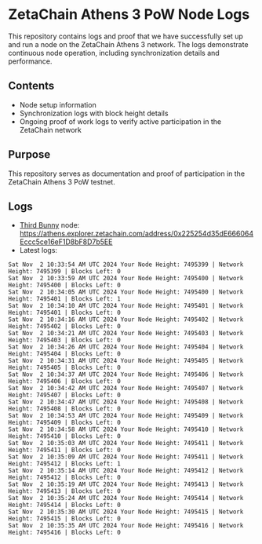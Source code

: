 # ZetaChain Athens 3 PoW Node Logs
This repository contains logs and proof that we have successfully set up and run a node on the ZetaChain Athens 3 network. The logs demonstrate continuous node operation, including synchronization details and performance.

## Contents
- Node setup information
- Synchronization logs with block height details
- Ongoing proof of work logs to verify active participation in the ZetaChain network

## Purpose
This repository serves as documentation and proof of participation in the ZetaChain Athens 3 PoW testnet.

## Logs

- [Third Bunny](https://thirdbunny.xyz/) node: https://athens.explorer.zetachain.com/address/0x225254d35dE666064Eccc5ce16eF1D8bF8D7b5EE
- Latest logs:
```
Sat Nov  2 10:33:54 AM UTC 2024 Your Node Height: 7495399 | Network Height: 7495399 | Blocks Left: 0
Sat Nov  2 10:33:59 AM UTC 2024 Your Node Height: 7495400 | Network Height: 7495400 | Blocks Left: 0
Sat Nov  2 10:34:05 AM UTC 2024 Your Node Height: 7495400 | Network Height: 7495401 | Blocks Left: 1
Sat Nov  2 10:34:10 AM UTC 2024 Your Node Height: 7495401 | Network Height: 7495401 | Blocks Left: 0
Sat Nov  2 10:34:16 AM UTC 2024 Your Node Height: 7495402 | Network Height: 7495402 | Blocks Left: 0
Sat Nov  2 10:34:21 AM UTC 2024 Your Node Height: 7495403 | Network Height: 7495403 | Blocks Left: 0
Sat Nov  2 10:34:26 AM UTC 2024 Your Node Height: 7495404 | Network Height: 7495404 | Blocks Left: 0
Sat Nov  2 10:34:31 AM UTC 2024 Your Node Height: 7495405 | Network Height: 7495405 | Blocks Left: 0
Sat Nov  2 10:34:37 AM UTC 2024 Your Node Height: 7495406 | Network Height: 7495406 | Blocks Left: 0
Sat Nov  2 10:34:42 AM UTC 2024 Your Node Height: 7495407 | Network Height: 7495407 | Blocks Left: 0
Sat Nov  2 10:34:47 AM UTC 2024 Your Node Height: 7495408 | Network Height: 7495408 | Blocks Left: 0
Sat Nov  2 10:34:53 AM UTC 2024 Your Node Height: 7495409 | Network Height: 7495409 | Blocks Left: 0
Sat Nov  2 10:34:58 AM UTC 2024 Your Node Height: 7495410 | Network Height: 7495410 | Blocks Left: 0
Sat Nov  2 10:35:03 AM UTC 2024 Your Node Height: 7495411 | Network Height: 7495411 | Blocks Left: 0
Sat Nov  2 10:35:09 AM UTC 2024 Your Node Height: 7495411 | Network Height: 7495412 | Blocks Left: 1
Sat Nov  2 10:35:14 AM UTC 2024 Your Node Height: 7495412 | Network Height: 7495412 | Blocks Left: 0
Sat Nov  2 10:35:19 AM UTC 2024 Your Node Height: 7495413 | Network Height: 7495413 | Blocks Left: 0
Sat Nov  2 10:35:24 AM UTC 2024 Your Node Height: 7495414 | Network Height: 7495414 | Blocks Left: 0
Sat Nov  2 10:35:30 AM UTC 2024 Your Node Height: 7495415 | Network Height: 7495415 | Blocks Left: 0
Sat Nov  2 10:35:35 AM UTC 2024 Your Node Height: 7495416 | Network Height: 7495416 | Blocks Left: 0
```
